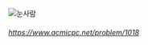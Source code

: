 ![눈사람](https://ogqmarket.naver.com/artworks/stockImage/detail?artworkId=59a9a4fbada31)
###### https://www.acmicpc.net/problem/1018
